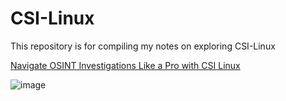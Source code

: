 # CSI-Linux

This repository is for compiling my notes on exploring CSI-Linux

[Navigate OSINT Investigations Like a Pro with CSI Linux](https://osintph.medium.com/navigate-osint-investigations-like-a-pro-with-csi-linux-88bce660b2f7) 

![image](https://github.com/ShreeluSantosh/CSI-Linux/assets/94289402/3443e6b0-1cab-4bd9-8255-ee9c69c2e9c1)
